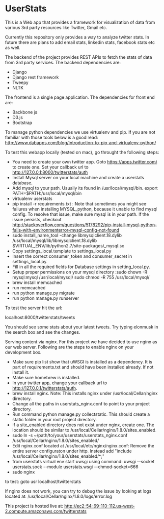 # UserStats
This is a Web app that provides a framework for visualization of data from various 3rd party resources like Twitter, Gmail etc.

Currently this repository only provides a way to analyze twitter stats. In future there are plans to add email stats, linkedin stats, facebook stats etc as well. 

The backend of the project provides REST APIs to fetch the stats of data from 3rd party services. The backend dependencies are: 
* Django
* Django rest framework 
* Tweepy
* NLTK

The frontend is a single page application. The dependencies for front end are:
* Backbone js
* D3.js
* Bootstrap

To manage python dependencies we use virtualenv and pip. If you are not familiar with those tools below is a good read:
http://www.dabapps.com/blog/introduction-to-pip-and-virtualenv-python/

To test this webapp locally (tested on mac), go throught the following steps:
* You need to create your own twitter app. Goto https://apps.twitter.com/ to create one. 
  Set your callback url to http://127.0.0.1:8000/twitterstats/auth
* Install Mysql server on your local machine and create a userstats database.
* Add mysql to your path. Usually its found in /usr/local/mysql/bin. export PATH=$PATH:/usr/local/mysql/bin
* virtualenv userstats
* pip install -r requirements.txt
   : Note that sometimes you might see failures when installing MYSQL_python, because it unable to find mysql config.
   To resolve that issue, make sure mysql is in your path. If the issue persists, checkout http://stackoverflow.com/questions/5178292/pip-install-mysql-python-fails-with-environmenterror-mysql-config-not-found
* sudo install_name_tool -change libmysqlclient.18.dylib /usr/local/mysql/lib/libmysqlclient.18.dylib $VIRTUAL_ENV/lib/python2.7/site-packages/_mysql.so
* Copy settings_local.template to settings_local.py
* Insert the correct consumer_token and consumer_secret in settings_local.py.
* Fill in all the required fields for Database settings in setting_local.py.
* Setup proper permissions on your mysql directory
   :sudo chown -R mysql:mysql /usr/local/mysql/
    sudo chmod -R 755 /usr/local/mysql/
* brew install memcached
* run memcached
* run python manage.py migrate
* run python manage.py runserver

To test the server hit the url:

localhost:8000/twitterstats/tweets

You should see some stats about your latest tweets. Try typing elonmusk in the search box and see the changes.


Serving content via nginx.
For this project we have decided to use nginx as our web server. Following are the steps to enable nginx on your development box.

* Make sure pip list show that uWSGI is installed as a dependency. It is part of requirements.txt and should have been installed already. If not install it.
* Make sure homebrew is installed.
* In your twitter app, change your callback url to http://127.0.0.1/twitterstats/auth.
* brew install nginx. 
  Note: This installs nginx under /usr/local/Cellar/nginx directory.
* Change all the paths in userstats_nginx.conf to point to your project directory.
* Run command python manage.py collectstatic. This should create a static folder in your root project directory.
* If a site_enabled directory does not exist under nginx, create one. The location should be similar to /usr/local/Cellar/nginx/1.8.0/sites_enabled.
* sudo ln -s ~/path/to/your/userstats/userstats_nginx.conf /usr/local/Cellar/nginx/1.8.0/sites_enabled/
* Edit nginx.conf located at /usr/local/etc/nginx/nginx.conf:
    Remove the entire server configuraton under http. Instead add "include /usr/local/Cellar/nginx/1.8.0/sites_enabled/*;"
* from userstats virtual env start uwsgi using command: uwsgi --socket userstats.sock --module userstats.wsgi --chmod-socket=666
* sudo nginx

to test: goto usr localhost/twitterstats

If nginx does not work, you can try to debug the issue by looking at logs located at:
/usr/local/Cellar/nginx/1.8.0/logs/error.log

This project is hosted live at:
http://ec2-54-69-110-112.us-west-2.compute.amazonaws.com/twitterstats



